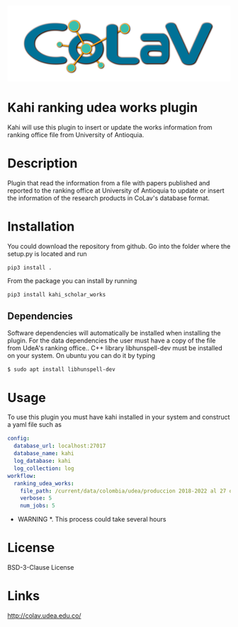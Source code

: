 <center><img src="https://raw.githubusercontent.com/colav/colav.github.io/master/img/Logo.png"/></center>

# Kahi ranking udea works plugin 
Kahi will use this plugin to insert or update the works information from ranking office file from University of Antioquia.

# Description
Plugin that read the information from a file with papers published and reported to the ranking office at University of Antioquia to update or insert the information of the research products in CoLav's database format.

# Installation
You could download the repository from github. Go into the folder where the setup.py is located and run
```shell
pip3 install .
```
From the package you can install by running
```shell
pip3 install kahi_scholar_works
```

## Dependencies
Software dependencies will automatically be installed when installing the plugin.
For the data dependencies the user must have a copy of the file from UdeA's ranking office..
C++ library libhunspell-dev must be installed on your system. On ubuntu you can do it by typing
```shell
$ sudo apt install libhunspell-dev
```

# Usage
To use this plugin you must have kahi installed in your system and construct a yaml file such as
```yaml
config:
  database_url: localhost:27017
  database_name: kahi
  log_database: kahi
  log_collection: log
workflow:
  ranking_udea_works:
    file_path: /current/data/colombia/udea/produccion 2018-2022 al 27 oct 2022.xlsx
    verbose: 5
    num_jobs: 5
```

* WARNING *. This process could take several hours

# License
BSD-3-Clause License 

# Links
http://colav.udea.edu.co/

